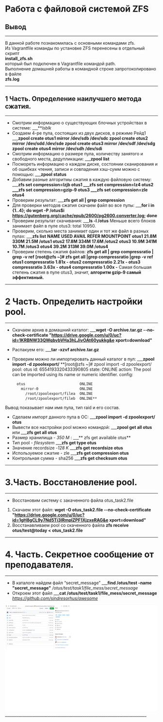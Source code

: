 # **Работа с файловой системой ZFS**
## Вывод
___________________________________________________________
В данной работе познакомилась с основными командами zfs.<br>
Из Vagrantfile команды по установке ZFS перенесены в отдельный скрипт<br>
**install_zfs.sh**<br>
который был подключен в Vagrantfile командой path.<br>
Выполнение домашней работы в командной строке запротоколировано в файле<br>
**zfs.log**<br>
________________________________________________
## 1 Часть. Определение наилучшего метода сжатия.
________________________________________________
- Смотрим информацию о существующих блочных устройствах в системе:
___***lsblk*
- Создаем 4-ре пула, состоящих из двух дисков, в режиме Рейд1<br>
___**zpool create otus1 mirror /dev/sdb /dev/sdc
zpool create otus2 mirror /dev/sdd /dev/sde
zpool create otus3 mirror /dev/sdf /dev/sdg
zpool create otus4 mirror /dev/sdh /dev/sdi**
- Смотрим информацию о размере пула, количеству занятого и свободного места, дедупликации:
___**zpool list**
- Посмореть информацию о каждом диске, состоянии сканирования и об ошибках чтения, записи и совпадения хэш-сумм
можно с помощью:
___**zpool status**
- Добавим разные алгоритмы сжатия в каждую файловую систему:
___**zfs set compression=lzjb otus1
___zfs set compression=lz4 otus2
___zfs set compression=gzip-9 otus3
___zfs set compression=zle otus4**
- Проверим результат:
___**zfs get all | grep compression**
- Для проверки методов сжатия скачаем файл во все пулы:
___**for i in {1..4}; do wget -P /otus$i https://gutenberg.org/cache/epub/2600/pg2600.converter.log; done**
- Проверим результат скачивания:
___**ls -l /otus**
Меньше всего блоков занимает файл в пуле otus3: total 10950.
- Проверим, сколько места занимает один и тот же файл в разных пулах: 
___**zfs list**
**NAME    USED  AVAIL     REFER  MOUNTPOINT
otus1  21.8M   330M     21.5M  /otus1
otus2  17.8M   334M     17.6M  /otus2
otus3  10.9M   341M     10.7M  /otus3
otus4  39.2M   313M     39.0M  /otus4**
- Проверим степень сжатия файлов:
**zfs get all | grep compressratio | grep -v ref** 
**[root@zfs ~]# zfs get all |grep compressratio |grep -v ref
otus1  compressratio         1.81x                  -
otus2  compressratio         2.21x                  -
otus3  compressratio         3.63x                  -
otus4  compressratio         1.00x                  -**
Самая большая степень сжатия в пуле otus3, значит,
**алгоритм gzip-9 самый эффективный.**
________________________________________________
# 2 Часть. Определить настройки pool.
_________________________________________________
- Скачаем архив в домашний каталог:
___**wget -O archive.tar.gz --no-check-certificate "https://drive.google.com/u/0/uc?id=1KRBNW33QWqbvbVHa3hLJivOAt60yukkg&e xport=download"**
- Распакуем его:
___**tar -xzvf archive.tar.gz**
- Проверим можно ли импортировать данный каталог в пул:
___**zpool import -d zpoolexport/**
**[root@zfs ~]# zpool import -d zpoolexport/
   pool: otus
     id: 6554193320433390805
  state: ONLINE
 action: The pool can be imported using its name or numeric identifier.
 config:

        otus                         ONLINE
          mirror-0                   ONLINE
            /root/zpoolexport/filea  ONLINE
            /root/zpoolexport/fileb  ONLINE**
Вывод показывает нам имя пула, тип raid и его состав.
- Сделаем импорт данного пула в ОС:
___**zpool import -d zpoolexport/ otus**
- Вывести все настройки pool можно командой:
___**zpool get all otus**
или 
___**zfs get all otus**
- Размер хранилища - *350 М* :
___** zfs get available otus**
- Тип pool - *filesystem* 
___**zfs get type otus**
- Значение recordsize -*128 K*
___**zfs get recordsize otus**
- Используемое сжатие - zle
___**zfs get compression otus**
- Контрольная сумма - sha256
___**zfs get checksum otus**
________________________________________________
# 3.Часть. Восстановление pool.
________________________________________________
- Восстановим систему с закаченного файла otus_task2.file
1. Скачаем этот файл:
**wget -O otus_task2.file --no-check-certificate "https://drive.google.com/u/0/uc?id=1gH8gCL9y7Nd5Ti3IRmplZPF1XjzxeRAG&e xport=download"**
2. Восстанавливаем pool со скаченного файла
**zfs receive otus/test@today < otus_task2.file**
_________________________________________________
# 4. Часть. Секретное сообщение от преподавателя.
_________________________________________________
- В каталоге найдем файл “secret_message”
___**find /otus/test -name "secret_message"**
*/otus/test/task1/file_mess/secret_message*
- Откроем этот файл
___**cat /otus/test/task1/file_mess/secret_message**
*https://github.com/sindresorhus/awesome*
<img width="500" height="350" src="media/secret.jpg" alt="secret message">
_________________________________________________________________________
